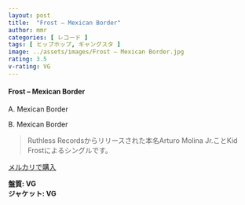 ```yaml
---
layout: post
title:  "Frost – Mexican Border"
author: mmr
categories: [ レコード ]
tags: [ ヒップホップ, ギャングスタ ]
image: ../assets/images/Frost – Mexican Border.jpg
rating: 3.5
v-rating: VG
---
```


#### Frost – Mexican Border

A. Mexican Border

B. Mexican Border

> Ruthless Recordsからリリースされた本名Arturo Molina Jr.ことKid Frostによるシングルです。


[メルカリで購入](https://jp.mercari.com/item/m68816286436)

<div class="mt-4 mb-4 d-flex align-items-center">
<strong class="mr-1">盤質: VG</strong>
</div>
<div class="mt-4 mb-4 d-flex align-items-center">
<strong class="mr-1">ジャケット: VG</strong>
</div>
